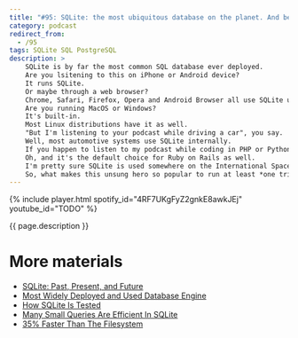 ```yaml
---
title: "#95: SQLite: the most ubiquitous database on the planet. And beyond!"
category: podcast
redirect_from:
  - /95
tags: SQLite SQL PostgreSQL
description: >
    SQLite is by far the most common SQL database ever deployed.
    Are you lsitening to this on iPhone or Android device?
    It runs SQLite.
    Or maybe through a web browser?
    Chrome, Safari, Firefox, Opera and Android Browser all use SQLite underneath.
    Are you running MacOS or Windows?
    It's built-in.
    Most Linux distributions have it as well.
    "But I'm listening to your podcast while driving a car", you say.
    Well, most automotive systems use SQLite internally.
    If you happen to listen to my podcast while coding in PHP or Python, they include SQLite out-of-the box.
    Oh, and it's the default choice for Ruby on Rails as well.
    I'm pretty sure SQLite is used somewhere on the International Space Station and it maybe even landed on other planets?
    So, what makes this unsung hero so popular to run at least *one trillion* databases worldwide?
---
```


{% include player.html spotify_id="4RF7UKgFyZ2gnkE8awkJEj" youtube_id="TODO" %}

{{ page.description }}

<!--
First of all, SQLite is an embedded database.
In contrast to databases like PostgreSQL or Oracle, it doesn't run as a separate server or process.
Instead, you include SQLite inside your application, as if it was just another library.
It doesn't require any configuration.
This has several benefits.
First of all, it's extemely fast by avoiding inter-process communication, especially over the network.
Secondly, the database itself is stored on just a single file on disk.

The lack of client-server mode can be partially emulated.
Multiple processes can read from the same database file concurrently.
Concurrent writes are also possible with some extra configuration effort.
So, if you are writing any type of software that needs local storage, SQLite is a good choice.
You get full power of SQL database, including transactions.
The SQLite database files are so abundant that they're approved by the Library Of Congress as a long-term storage format.

In general, SQLite has a feature set inspired by PostgreSQL.
One exception is it's peculiar type system.
Most database engines enforce strict, static type checking.
SQLite, on the other hand, prefers weak and dynamic typing by default.
It means that you can insert string where integer was expected and the engine will perform some type coercion.
This can be changed with strict mode.

I like the SQLite's catch phrase: _Small. Fast. Reliable. Choose any three._
It's not an overstatement.
The binary is small, just 2 MiB.
It's fast, to the point where N+1 problem is not an issue when running SQLite.
If you are familiar with object-relational mapping software, N+1 is a performance killer for any other non-embedded database.
In some benchmarks, querying a binary blob from SQLite is faster than reading a similar binary file from disk.
It's reliability is proven by almost **100 million** lines of test code.
Tests make sure the database doesn't fail on I/O failures, out-of-memory errors and other crashes.

What are the shortcomings of SQLite?
First of all, it's not distributed, thus limited to a single disk and machine.
Well, to be honest, many non-embedded SQL engines have this limitation as well.
Secondly, there is no explicit permission model.
SQLite relies on file system permissions.
Finally, SQLite suits bost for read-heavy applications with limited write concurrency support.
But considering its use-cases, these are not much important.

That's it, thanks for listening, bye!

-->

# More materials

* [SQLite: Past, Present, and Future](https://www.vldb.org/pvldb/vol15/p3535-gaffney.pdf)
* [Most Widely Deployed and Used Database Engine](https://www.sqlite.org/mostdeployed.html)
* [How SQLite Is Tested](https://www.sqlite.org/testing.html)
* [Many Small Queries Are Efficient In SQLite](https://sqlite.org/np1queryprob.html)
* [35% Faster Than The Filesystem](https://www.sqlite.org/fasterthanfs.html)

